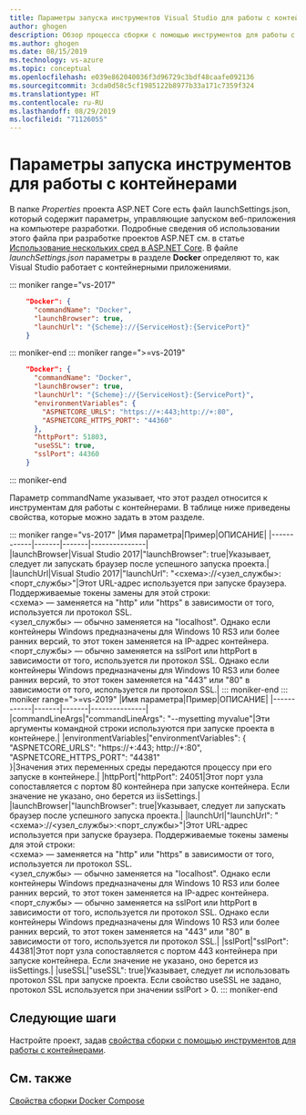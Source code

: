 ```yaml
---
title: Параметры запуска инструментов Visual Studio для работы с контейнерами
author: ghogen
description: Обзор процесса сборки с помощью инструментов для работы с контейнерами
ms.author: ghogen
ms.date: 08/15/2019
ms.technology: vs-azure
ms.topic: conceptual
ms.openlocfilehash: e039e862040036f3d96729c3bdf48caafe092136
ms.sourcegitcommit: 3cda0d58c5cf1985122b8977b33a171c7359f324
ms.translationtype: HT
ms.contentlocale: ru-RU
ms.lasthandoff: 08/29/2019
ms.locfileid: "71126055"
---
```

# <a name="container-tools-launch-settings"></a>Параметры запуска инструментов для работы с контейнерами

В папке *Properties* проекта ASP.NET Core есть файл launchSettings.json, который содержит параметры, управляющие запуском веб-приложения на компьютере разработки. Подробные сведения об использовании этого файла при разработке проектов ASP.NET см. в статье [Использование нескольких сред в ASP.NET Core](/aspnet/core/fundamentals/environments?view=aspnetcore-2.2). В файле *launchSettings.json* параметры в разделе **Docker** определяют то, как Visual Studio работает с контейнерными приложениями.

::: moniker range="vs-2017"
```json
    "Docker": {
      "commandName": "Docker",
      "launchBrowser": true,
      "launchUrl": "{Scheme}://{ServiceHost}:{ServicePort}"
    }
```

::: moniker-end
::: moniker range=">=vs-2019"

```json
    "Docker": {
      "commandName": "Docker",
      "launchBrowser": true,
      "launchUrl": "{Scheme}://{ServiceHost}:{ServicePort}",
      "environmentVariables": {
        "ASPNETCORE_URLS": "https://+:443;http://+:80",
        "ASPNETCORE_HTTPS_PORT": "44360"
      },
      "httpPort": 51803,
      "useSSL": true,
      "sslPort": 44360
    }
```

::: moniker-end

Параметр commandName указывает, что этот раздел относится к инструментам для работы с контейнерами. В таблице ниже приведены свойства, которые можно задать в этом разделе.

::: moniker range="vs-2017"
|Имя параметра|Пример|ОПИСАНИЕ|
|------------|-------|-------|---------------|
|launchBrowser|Visual Studio 2017|"launchBrowser": true|Указывает, следует ли запускать браузер после успешного запуска проекта.|
|launchUrl|Visual Studio 2017|"launchUrl": "\<схема>://\<узел_службы>:\<порт_службы>"|Этот URL-адрес используется при запуске браузера.  Поддерживаемые токены замены для этой строки:<br>   \<схема> — заменяется на "http" или "https" в зависимости от того, используется ли протокол SSL.<br>   \<узел_службы> — обычно заменяется на "localhost". Однако если контейнеры Windows предназначены для Windows 10 RS3 или более ранних версий, то этот токен заменяется на IP-адрес контейнера.<br>   \<порт_службы> — обычно заменяется на sslPort или httpPort в зависимости от того, используется ли протокол SSL.  Однако если контейнеры Windows предназначены для Windows 10 RS3 или более ранних версий, то этот токен заменяется на "443" или "80" в зависимости от того, используется ли протокол SSL.|
::: moniker-end
::: moniker range=">=vs-2019"
|Имя параметра|Пример|ОПИСАНИЕ|
|------------|-------|-------|---------------|
|commandLineArgs|"commandLineArgs": "--mysetting myvalue"|Эти аргументы командной строки используются при запуске проекта в контейнере.|
|environmentVariables|"environmentVariables": {<br>    "ASPNETCORE_URLS": "https://+:443; http://+:80",<br>    "ASPNETCORE_HTTPS_PORT": "44381"<br>}|Значения этих переменных среды передаются процессу при его запуске в контейнере.|
|httpPort|"httpPort": 24051|Этот порт узла сопоставляется с портом 80 контейнера при запуске контейнера.  Если значение не указано, оно берется из iisSettings.|
|launchBrowser|"launchBrowser": true|Указывает, следует ли запускать браузер после успешного запуска проекта.|
|launchUrl|"launchUrl": "\<схема>://\<узел_службы>:\<порт_службы>"|Этот URL-адрес используется при запуске браузера.  Поддерживаемые токены замены для этой строки:<br>   \<схема> — заменяется на "http" или "https" в зависимости от того, используется ли протокол SSL.<br>   \<узел_службы> — обычно заменяется на "localhost". Однако если контейнеры Windows предназначены для Windows 10 RS3 или более ранних версий, то этот токен заменяется на IP-адрес контейнера.<br>   \<порт_службы> — обычно заменяется на sslPort или httpPort в зависимости от того, используется ли протокол SSL.  Однако если контейнеры Windows предназначены для Windows 10 RS3 или более ранних версий, то этот токен заменяется на "443" или "80" в зависимости от того, используется ли протокол SSL.|
|sslPort|"sslPort": 44381|Этот порт узла сопоставляется с портом 443 контейнера при запуске контейнера.  Если значение не указано, оно берется из iisSettings.|
|useSSL|"useSSL": true|Указывает, следует ли использовать протокол SSL при запуске проекта.  Если свойство useSSL не задано, протокол SSL используется при значении sslPort > 0.
::: moniker-end

## <a name="next-steps"></a>Следующие шаги

Настройте проект, задав [свойства сборки с помощью инструментов для работы с контейнерами](container-msbuild-properties.md).

## <a name="see-also"></a>См. также

[Свойства сборки Docker Compose](docker-compose-properties.md)
